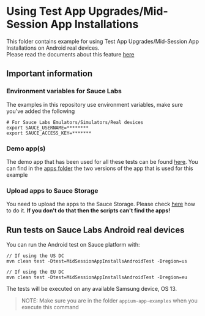 # Using Test App Upgrades/Mid-Session App Installations
This folder contains example for using Test App Upgrades/Mid-Session App Installations on Android real devices.   
Please read the documents about this feature [here](https://docs.saucelabs.com/mobile-apps/automated-testing/appium/test-app-upgrades/)

## Important information
### Environment variables for Sauce Labs
The examples in this repository use environment variables, make sure you've added the following

    # For Sauce Labs Emulators/Simulators/Real devices
    export SAUCE_USERNAME=********
    export SAUCE_ACCESS_KEY=*******

### Demo app(s)
The demo app that has been used for all these tests can be found [here](https://github.com/saucelabs/my-demo-app-android/releases).
You can find in the [apps folder](./apps) the two versions of the app that is used for this example

### Upload apps to Sauce Storage
You need to upload the apps to the Sauce Storage. Please check [here](https://docs.saucelabs.com/mobile-apps/app-storage/) how to do it.
**If you don't do that then the scripts can't find the apps!**

## Run tests on Sauce Labs Android real devices
You can run the Android test on Sauce platform with:

    // If using the US DC
    mvn clean test -Dtest=MidSessionAppInstallsAndroidTest -Dregion=us
    
    // If using the EU DC
    mvn clean test -Dtest=MidSessionAppInstallsAndroidTest -Dregion=eu
    
The tests will be executed on any available Samsung device, OS 13.

> NOTE: Make sure you are in the folder `appium-app-examples` when you execute this command